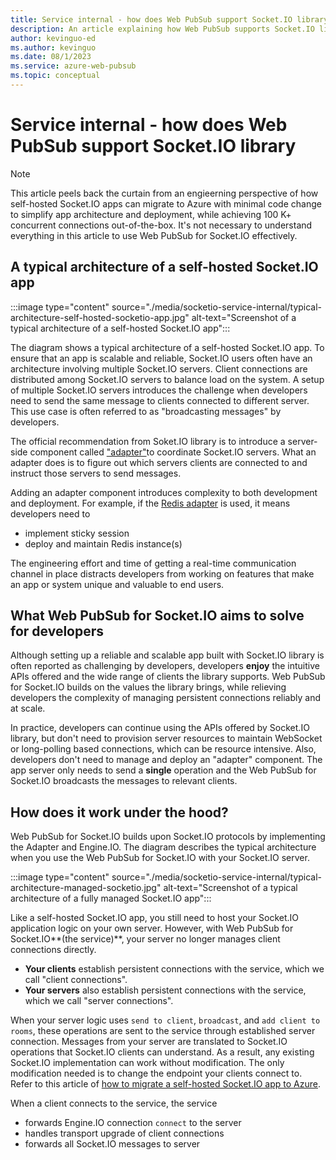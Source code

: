 ```yaml
---
title: Service internal - how does Web PubSub support Socket.IO library
description: An article explaining how Web PubSub supports Socket.IO library
author: kevinguo-ed
ms.author: kevinguo
ms.date: 08/1/2023
ms.service: azure-web-pubsub
ms.topic: conceptual
---
```


# Service internal - how does Web PubSub support Socket.IO library

> [!NOTE]
> This article peels back the curtain from an engieerning perspective of how self-hosted Socket.IO apps can migrate to Azure with minimal code change to simplify app architecture and deployment, while achieving 100 K+ concurrent connections out-of-the-box. It's not necessary to understand everything in this article to use Web PubSub for Socket.IO effectively. 

## A typical architecture of a self-hosted Socket.IO app
:::image type="content" source="./media/socketio-service-internal/typical-architecture-self-hosted-socketio-app.jpg" alt-text="Screenshot of a typical architecture of a self-hosted Socket.IO app":::

The diagram shows a typical architecture of a self-hosted Socket.IO app. To ensure that an app is scalable and reliable, Socket.IO users often have an architecture involving multiple Socket.IO servers. Client connections are distributed among Socket.IO servers to balance load on the system. A setup of multiple Socket.IO servers introduces the challenge when developers need to send the same message to clients connected to different server. This use case is often referred to as "broadcasting messages" by developers. 

The official recommendation from Soket.IO library is to introduce a server-side component called ["adapter"](https://socket.io/docs/v4/using-multiple-nodes/)to coordinate Socket.IO servers. What an adapter does is to figure out which servers clients are connected to and instruct those servers to send messages. 

Adding an adapter component introduces complexity to both development and deployment. For example, if the [Redis adapter](https://socket.io/docs/v4/redis-adapter/) is used, it means developers need to 
- implement sticky session
- deploy and maintain Redis instance(s)

The engineering effort and time of getting a real-time communication channel in place distracts developers from working on features that make an app or system unique and valuable to end users.

## What Web PubSub for Socket.IO aims to solve for developers
Although setting up a reliable and scalable app built with Socket.IO library is often reported as challenging by developers, developers **enjoy** the intuitive APIs offered and the wide range of clients the library supports. Web PubSub for Socket.IO builds on the values the library brings, while relieving developers the complexity of managing persistent connections reliably and at scale. 

In practice, developers can continue using the APIs offered by Socket.IO library, but don't need to provision server resources to maintain WebSocket or long-polling based connections, which can be resource intensive. Also, developers don't need to manage and deploy an "adapter" component. The app server only needs to send a **single** operation and the Web PubSub for Socket.IO broadcasts the messages to relevant clients. 

## How does it work under the hood?
Web PubSub for Socket.IO builds upon Socket.IO protocols by implementing the Adapter and Engine.IO. The diagram describes the typical architecture when you use the Web PubSub for Socket.IO with your Socket.IO server.

:::image type="content" source="./media/socketio-service-internal/typical-architecture-managed-socketio.jpg" alt-text="Screenshot of a typical architecture of a fully managed Socket.IO app":::

Like a self-hosted Socket.IO app, you still need to host your Socket.IO application logic on your own server. However, with Web PubSub for Socket.IO**(the service)**, your server no longer manages client connections directly. 
- **Your clients** establish persistent connections with the service, which we call "client connections". 
- **Your servers** also establish persistent connections with the service, which we call "server connections". 

When your server logic uses `send to client`, `broadcast`, and `add client to rooms`, these operations are sent to the service through established server connection. Messages from your server are translated to Socket.IO operations that Socket.IO clients can understand. As a result, any existing Socket.IO implementation can work without modification. The only modification needed is to change the endpoint your clients connect to. Refer to this article of [how to migrate a self-hosted Socket.IO app to Azure](./socketio-migrate-from-self-hosted.md).

When a client connects to the service, the service
- forwards Engine.IO connection `connect` to the server
- handles transport upgrade of client connections 
- forwards all Socket.IO messages to server

